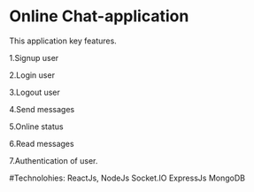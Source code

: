 # Online Chat-application

This application key features.

1.Signup user 

2.Login user

3.Logout user

4.Send messages

5.Online status

6.Read messages

7.Authentication of user.

#Technolohies: ReactJs, NodeJs Socket.IO ExpressJs MongoDB





